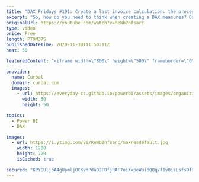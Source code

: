 ```yaml
---
title: "DAX Fridays #191: Create a last invoice calculation: the process, calculation and troubleshooting"
excerpt: "So, how do you need to think when creating a DAX measures? Do you create the measure in one step? Do you break it down in small steps? How do you troubleshoot it?  In today's video I am going to show you the steps you need to take to create a DAX measure and troubleshoot it. The measure is : last invoice"
originalUrl: https://youtube.com/watch?v=ReWb2nfsarc
type: video
price: Free
length: PT9M37S
publishedDateTime: 2020-11-30T11:50:11Z
heat: 50

featuredContent: "<iframe width=\"800\" height=\"500\" frameborder=\"0\" src=\"https://www.youtube.com/embed/ReWb2nfsarc\" allow=\"accelerometer; autoplay; encrypted-media; gyroscope; picture-in-picture\" allowfullscreen></iframe>"

provider:
  name: Curbal
  domain: curbal.com
  images:
    - url: https://everyday-cc.github.io/powerbi/assets/images/organizations/curbal.com-50x50.jpg
      width: 50
      height: 50

topics:
  - Power BI
  - DAX

images:
  - url: https://i.ytimg.com/vi/ReWb2nfsarc/maxresdefault.jpg
    width: 1280
    height: 720
    isCached: true

secured: "KPYCUljoA4gUpmljOCKvnPdaDJFDfjRAF7oiXxpeWui8QQq/f1v0izLsfsDf9mW8OpIdpoSY/VGp6DSsd0ihJPDGj+e1RO7xX3evtYJmLNqapl/4cJXXtRMslc5NLmrAbY78ASG67PFEXysKzs2nvb02Y46aZ9BVekgwz5GOg+oUvFbLfgLeM/gGuah45tUW94Swpy4rdDQITVbUPOlMjITtC4ehY+swUIR1caRGOPPJPjiNQ+XsDuSu3+RPfhdNK05y3RG8ng4WtBmgnvLUHKCK64CJgQQJkyupjMw2G6YLIeW52JqFXIs2I2JvRdhESSfsqbkRE3MmKTgb2e/H+mId0EA8t1PwB3cDIAa4Ghma2gW3XnN9sDPrP6uIpblLorlghqulq1eA7XGY3kZSzoeAT+i/uRFz34lzt4Xs5m4=;Mw5/jd8RxXP74s5WUvE3oA=="
---
```


